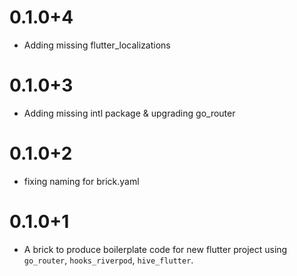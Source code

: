# 0.1.0+4

- Adding missing flutter_localizations
# 0.1.0+3

- Adding missing intl package & upgrading go_router
# 0.1.0+2

- fixing naming for brick.yaml
# 0.1.0+1

- A brick to produce boilerplate code for new flutter project using `go_router`, `hooks_riverpod`, `hive_flutter`.
